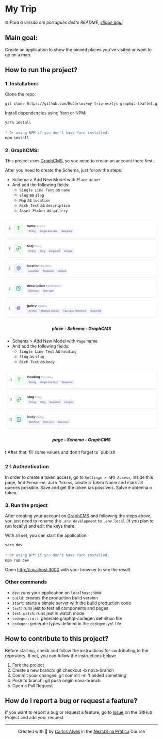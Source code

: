 # My Trip

🌐 _Para a versão em português deste README, [clique aqui](./docs/locales/pt-br/README.md)._

## Main goal:
Create an application to show the pinned places you've visited or want to go on a map.
## How to run the project?
### 1. Installation:

Clone the repo:
```bash
git clone https://github.com/EuCarlos/my-trip-nextjs-graphql-leaflet.git && cd my-trip-nextjs-graphql-leaflet
```

Install dependencies using Yarn or NPM:

```diff
yarn install

! Or using NPM if you don't have Yarn installed.
npm install
```

### 2. GraphCMS:

This project uses [GraphCMS](https://graphcms.com/), so you need to create an account there first.

After you need to create the Schema, just follow the steps:

- Schema > Add New Model with `Place` name
- And add the following fields:
  - `Single Line Text` as `name`
  - `Slug` as `slug`
  - `Map` as `location`
  - `Rich Text` as `description`
  - `Asset Picker` as `gallery`

<p align="center">
  <img src="./docs/assets/place-schema.png" alt="Screenshot of the Place Schema model indicating that it should contain the fields names, slug, location, description and gallery"/><br>

  <h5 align="center"><strong>place</strong> - Schema - GraphCMS</h5>
</p>

- Schema > Add New Model with `Page` name
- And add the following fields:
  - `Single Line Text` as `heading`
  - `Slug` as `slug`
  - `Rich Text` as `body`

<p align="center">
  <img src="./docs/assets/page-schema.png" alt="Screenshot of the Page Schema template indicating that it should contain heading, slug and body fields"/><br>

  <h5 align="center"><strong>page</strong> - Schema - GraphCMS</h5>
</p>

❗ After that, fill some values and don't forget to `publish

### 2.1 Authentication

In order to create a token access, go to `Settings > API Access`, inside this page, find `Permanent Auth Tokens`,
create a Token Name and mark all queries possible. Save and get the token.tas possíveis. Salve e obtenha o token.

### 3. Run the project

After creating your account on [GraphCMS](https://graphcms.com/) and following the steps above, you just need to rename
the `.env.development` to `.env.local` (if you plan to run locally) and edit the keys there.

With all set, you can start the application

```diff
yarn dev

! Or using NPM if you don't have Yarn installed.
npm run dev
```

Open [http://localhost:3000](http://localhost:3000) with your browser to see the result.

### Other commands

- `dev`: runs your application on `localhost:3000`
- `build`: creates the production build version
- `start`: starts a simple server with the build production code
- `test`: runs jest to test all components and pages
- `test:watch`: runs jest in watch mode
- `codegen:init`: generate graphql-codegen definition file
- `codegen`: generate types defined in the `codegen.yml` file

## How to contribute to this project?
Before starting, check and follow the instructions for contributing to the repository. If not, you can follow the instructions below:

1. Fork the project
2. Create a new branch: git checkout -b nova-branch
3. Commit your changes: git commit -m 'I added something'
4. Push to branch: git push origin nova-branch
5. Open a Pull Request


## How do I report a bug or request a feature?
If you want to report a bug or request a feature, go to [Issue](https://github.com/eucarlos/my-trip-nextjs-graphql-leaflet/issues) on the GitHub Project and add your request.

___

<p align="center">
Created with 💜 by <a href="https://github.com/eucarlos/">Carlos Alves</a> in the <a href="https://www.udemy.com/course/aprenda-nextjs-na-pratica/">NextJS na Prática</a> Course
</p>
